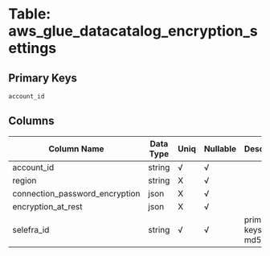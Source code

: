 # Table: aws_glue_datacatalog_encryption_settings

## Primary Keys 

```
account_id
```


## Columns 

|  Column Name   |  Data Type  | Uniq | Nullable | Description | 
|  ----  | ----  | ----  | ----  | ---- | 
| account_id | string | √ | √ |  | 
| region | string | X | √ |  | 
| connection_password_encryption | json | X | √ |  | 
| encryption_at_rest | json | X | √ |  | 
| selefra_id | string | √ | √ | primary keys value md5 | 


